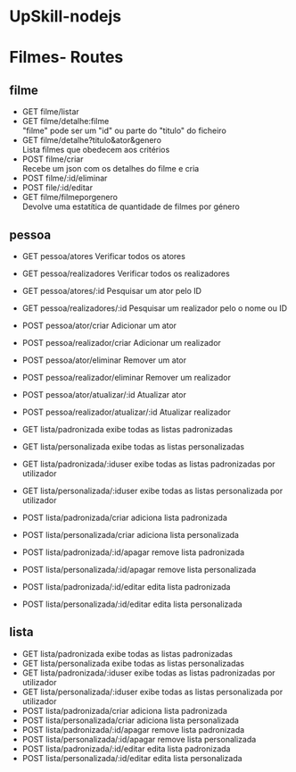 # UpSkill-nodejs

# Filmes- Routes
## filme
- GET filme/listar
- GET filme/detalhe:filme<br>
  "filme" pode ser um "id" ou parte do "titulo" do ficheiro
- GET filme/detalhe?titulo&ator&genero<br>
  Lista filmes que obedecem aos critérios 
- POST filme/criar<br>
  Recebe um json com os detalhes do filme e cria
- POST filme/:id/eliminar
- POST file/:id/editar
- GET filme/filmeporgenero<br>
  Devolve uma estatítica de quantidade de filmes por género

## pessoa
- GET pessoa/atores
  Verificar todos os atores
- GET pessoa/realizadores
Verificar todos os realizadores
- GET pessoa/atores/:id 
Pesquisar um ator pelo ID
- GET pessoa/realizadores/:id 
Pesquisar um realizador pelo o nome ou ID
- POST pessoa/ator/criar 
Adicionar um ator
- POST pessoa/realizador/criar 
Adicionar um realizador
- POST pessoa/ator/eliminar 
Remover um ator
- POST pessoa/realizador/eliminar 
Remover um realizador
- POST pessoa/ator/atualizar/:id 
Atualizar ator
- POST pessoa/realizador/atualizar/:id 
Atualizar realizador

- GET lista/padronizada
exibe todas as listas padronizadas
- GET lista/personalizada
exibe todas as listas personalizadas
- GET lista/padronizada/:iduser
exibe todas as listas padronizadas por utilizador
- GET lista/personalizada/:iduser
exibe todas as listas personalizada por utilizador
- POST lista/padronizada/criar
adiciona lista padronizada
- POST lista/personalizada/criar
adiciona lista personalizada
- POST lista/padronizada/:id/apagar
remove lista padronizada
- POST lista/personalizada/:id/apagar
remove lista personalizada
- POST lista/padronizada/:id/editar
edita lista padronizada
- POST lista/personalizada/:id/editar
edita lista personalizada

## lista
- GET lista/padronizada
exibe todas as listas padronizadas
- GET lista/personalizada
exibe todas as listas personalizadas
- GET lista/padronizada/:iduser
exibe todas as listas padronizadas por utilizador
- GET lista/personalizada/:iduser
exibe todas as listas personalizada por utilizador
- POST lista/padronizada/criar
adiciona lista padronizada
- POST lista/personalizada/criar
adiciona lista personalizada
- POST lista/padronizada/:id/apagar
remove lista padronizada
- POST lista/personalizada/:id/apagar
remove lista personalizada
- POST lista/padronizada/:id/editar
edita lista padronizada
- POST lista/personalizada/:id/editar
edita lista personalizada
